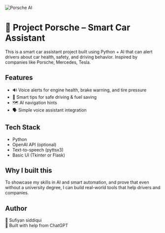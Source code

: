 ![Porsche AI](./porsche_ai.png)
# 🚗 Project Porsche – Smart Car Assistant

This is a smart car assistant project built using Python + AI that can alert drivers about car health, safety, and driving behavior. Inspired by companies like Porsche, Mercedes, Tesla.

## Features
- 🔊 Voice alerts for engine health, brake warning, and tire pressure
- 🧠 Smart tips for safe driving & fuel saving
- 🗺️ AI navigation hints
- 🗣️ Simple voice assistant integration

## Tech Stack
- Python
- OpenAI API (optional)
- Text-to-speech (pyttsx3)
- Basic UI (Tkinter or Flask)

## Why I built this
To showcase my skills in AI and smart automation, and prove that even without a university degree, I can build real-world tools that help drivers and companies.

## Author
👤 Sufiyan siddiqui  
🤖 Built with help from ChatGPT